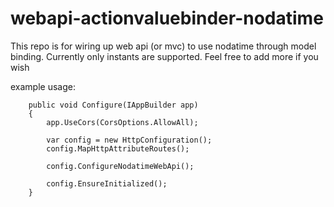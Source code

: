 # webapi-actionvaluebinder-nodatime

This repo is for wiring up web api (or mvc) to use nodatime through model binding. Currently only instants are supported. Feel free to add more if you wish

example usage:

```
	public void Configure(IAppBuilder app)
	{
		app.UseCors(CorsOptions.AllowAll);

		var config = new HttpConfiguration();
		config.MapHttpAttributeRoutes();

		config.ConfigureNodatimeWebApi();

		config.EnsureInitialized();
	}
```
